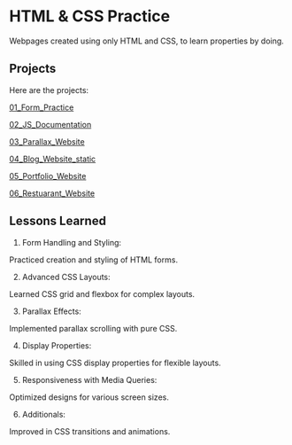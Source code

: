 
# HTML & CSS Practice

Webpages created using only HTML and CSS, to learn properties by doing.


## Projects

Here are the projects:

[01_Form_Practice](https://github.com/Aimless-Coder/practice_Project_html_css_only/tree/main/01_Form_Practice)

[02_JS_Documentation](https://github.com/Aimless-Coder/practice_Project_html_css_only/tree/main/02_JS_Documentation)

[03_Parallax_Website](https://github.com/Aimless-Coder/practice_Project_html_css_only/tree/main/03_Parallax_Website)

[04_Blog_Website_static](https://github.com/Aimless-Coder/practice_Project_html_css_only/tree/main/04_Blog_Website_static)

[05_Portfolio_Website](https://github.com/Aimless-Coder/practice_Project_html_css_only/tree/main/05_Portfolio_Website)

[06_Restuarant_Website](https://github.com/Aimless-Coder/practice_Project_html_css_only/tree/main/06_Restuarant_Website)


## Lessons Learned

1. Form Handling and Styling:

Practiced creation and styling of HTML forms.

2. Advanced CSS Layouts:

Learned CSS grid and flexbox for complex layouts.

3. Parallax Effects:

Implemented parallax scrolling with pure CSS.

4. Display Properties:

Skilled in using CSS display properties for flexible layouts.

5. Responsiveness with Media Queries:

Optimized designs for various screen sizes.

6. Additionals:

Improved in CSS transitions and animations.

